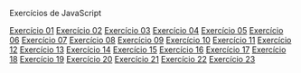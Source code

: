 Exercícios de JavaScript

<a href="Segunda Parte/aula04/ex001.html">Exercício 01</a>
<a href="Segunda Parte/aula06/ex002.html">Exercício 02</a>
<a href="Segunda Parte/aula06/ex003.html">Exercício 03</a>
<a href="Segunda Parte/aula06/ex004.html">Exercício 04</a>
<a href="Segunda Parte/aula09/ex005.html">Exercício 05</a>
<a href="Segunda Parte/aula10/ex006.html">Exercício 06</a>
<a href="Segunda Parte/aula10/ex007.html">Exercício 07</a>
<a href="Segunda Parte/aula11/ex008.js">Exercício 08</a>
<a href="Segunda Parte/aula11/ex009.js">Exercício 09</a>
<a href="Segunda Parte/aula11/ex010.html">Exercício 10</a>
<a href="Segunda Parte/aula11/ex011.html">Exercício 11</a>
<a href="Segunda Parte/aula12/ex011.js">Exercício 12</a>
<a href="Segunda Parte/aula12/ex012.js">Exercício 13</a>
<a href="Segunda Parte/aula13/ex013.js">Exercício 14</a>
<a href="Segunda Parte/aula14/ex014.js">Exercício 15</a>
<a href="Segunda Parte/aula14ex/ex016/contador.html">Exercício 16</a>
<a href="Segunda Parte/aula14ex/ex017/tabuada.html">Exercício 17</a>
<a href="Segunda Parte/aula15/ambiente.js">Exercício 18</a>
<a href="Segunda Parte/aula15/array.js">Exercício 19</a>
<a href="Segunda Parte/ex02/modelo.html">Exercício 20</a>
<a href="Segunda Parte/exAnalisadorDeNumeros/modelo.html">Exercício 21</a>
<a href="Segunda Parte/exHoraDoDia/horaDoDia.html">Exercício 22</a>
<a href="Segunda Parte/exVerificadorDeIdade/verificadorDeIdade.html">Exercício 23</a>
